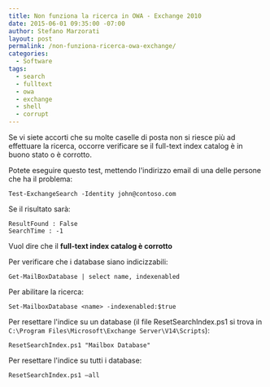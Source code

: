 ```yaml
---
title: Non funziona la ricerca in OWA - Exchange 2010
date: 2015-06-01 09:35:00 -07:00
author: Stefano Marzorati
layout: post
permalink: /non-funziona-ricerca-owa-exchange/
categories:
  - Software
tags:
  - search
  - fulltext
  - owa
  - exchange
  - shell
  - corrupt
---
```

Se vi siete accorti che su molte caselle di posta non si riesce più ad effettuare la ricerca, occorre verificare se il full-text index catalog è in buono stato o è corrotto.   

Potete eseguire questo test, mettendo l'indirizzo email di una delle persone che ha il problema:   

	Test-ExchangeSearch -Identity john@contoso.com

Se il risultato sarà:   

	ResultFound : False
	SearchTime : -1

Vuol dire che il **full-text index catalog è corrotto**

Per verificare che i database siano indicizzabili:   

	Get-MailBoxDatabase | select name, indexenabled

Per abilitare la ricerca:   

	Set-MailboxDatabase <name> -indexenabled:$true

Per resettare l'indice su un database (il file ResetSearchIndex.ps1 si trova in `C:\Program Files\Microsoft\Exchange Server\V14\Scripts`):   

	ResetSearchIndex.ps1 "Mailbox Database"   

Per resettare l'indice su tutti i database:   

	ResetSearchIndex.ps1 –all